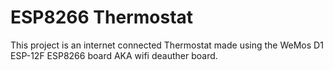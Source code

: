 # ESP8266 Thermostat

This project is an internet connected Thermostat made using the WeMos D1 ESP-12F ESP8266 board AKA wifi deauther board.

